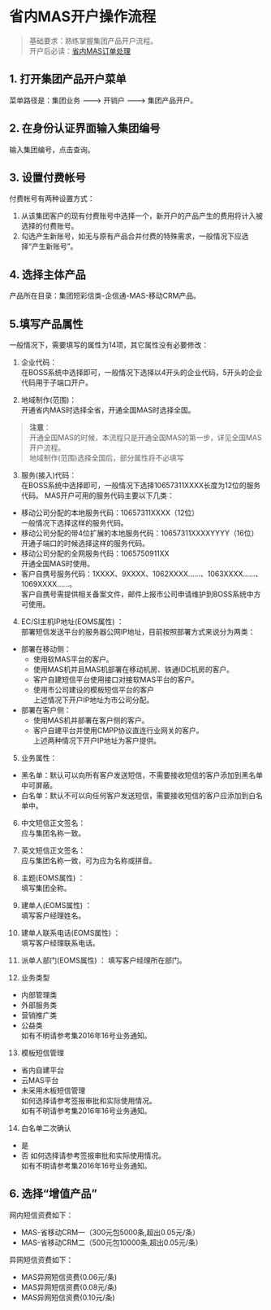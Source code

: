 # 省内MAS开户操作流程  
> 基础要求：熟练掌握集团产品开户流程。  
> 开户后必读：[省内MAS订单处理](省内MAS订单处理.md)

## 1. 打开集团产品开户菜单
菜单路径是：集团业务 ---> 开销户 ---> 集团产品开户。  

## 2. 在身份认证界面输入集团编号  
输入集团编号，点击查询。  

## 3. 设置付费帐号  
付费帐号有两种设置方式：  
1. 从该集团客户的现有付费账号中选择一个，新开户的产品产生的费用将计入被选择的付费账号。  
2. 勾选产生新账号，如无与原有产品合并付费的特殊需求，一般情况下应选择“产生新账号”。  

## 4. 选择主体产品
产品所在目录：集团短彩信类-企信通-MAS-移动CRM产品。  

## 5.填写产品属性  
一般情况下，需要填写的属性为14项，其它属性没有必要修改：

1. 企业代码：  
在BOSS系统中选择即可，一般情况下选择以4开头的企业代码，5开头的企业代码用于子端口开户。  

2. 地域制作(范围)：  
开通省内MAS时选择全省，开通全国MAS时选择全国。
> **注意**：  
开通全国MAS的时候，本流程只是开通全国MAS的第一步，详见全国MAS开户流程。  
地域制作(范围)选择全国后，部分属性将不必填写

3. 服务(接入)代码：  
在BOSS系统中选择即可，一般情况下选择10657311XXXX长度为12位的服务代码。 MAS开户可用的服务代码主要以下几类：  
  * 移动公司分配的本地服务代码：10657311XXXX（12位）  
  一般情况下选择这样的服务代码。
  * 移动公司分配的带4位扩展的本地服务代码：10657311XXXXYYYY（16位）  
  开通子端口的时候选择这样的服务代码。
  * 移动公司分配的全网服务代码：1065750911XX  
  开通全国MAS时使用。  
  * 客户自携号服务代码：1XXXX、9XXXX、1062XXXX……、1063XXXX……、1069XXXX……。  
  客户自携号需提供相关备案文件，邮件上报市公司申请维护到BOSS系统中方可使用。  

4. EC/SI主机IP地址(EOMS属性) ：  
部署短信发送平台的服务器公网IP地址，目前按照部署方式来说分为两类：
  * 部署在移动侧：  
    * 使用软MAS平台的客户。  
    * 使用MAS机并且MAS机部署在移动机房、铁通IDC机房的客户。  
    * 客户自建短信平台使用接口对接软MAS平台的客户。
    * 使用市公司建设的模板短信平台的客户  
    上述情况下开户IP地址为市公司分配。  
  * 部署在客户侧：  
    * 使用MAS机并部署在客户侧的客户。
    * 客户自建平台并使用CMPP协议直连行业网关的客户。  
    上述两种情况下开户IP地址为客户提供。  

5. 业务属性：  
  * 黑名单：默认可以向所有客户发送短信，不需要接收短信的客户添加到黑名单中可屏蔽。
  * 白名单：默认不可以向任何客户发送短信，需要接收短信的客户应添加到白名单中。  

6. 中文短信正文签名：  
应与集团名称一致。  

7. 英文短信正文签名：  
应与集团名称一致，可为应为名称或拼音。  

8. 主题(EOMS属性) ：  
填写集团全称。  

9. 建单人(EOMS属性) ：  
填写客户经理姓名。  

10. 建单人联系电话(EOMS属性) ：  
填写客户经理联系电话。  

11. 派单人部门(EOMS属性) ：
填写客户经理所在部门。

12. 业务类型  
  * 内部管理类  
  * 外部服务类  
  * 营销推广类  
  * 公益类  
  如有不明请参考集2016年16号业务通知。  

13. 模板短信管理
  * 省内自建平台
  * 云MAS平台
  * 未采用木板短信管理  
  如何选择请参考签报审批和实际使用情况。  
  如有不明请参考集2016年16号业务通知。  

14. 白名单二次确认
  * 是  
  * 否
  如何选择请参考签报审批和实际使用情况。    
  如有不明请参考集2016年16号业务通知。  

## 6. 选择“增值产品”  
网内短信资费如下：  
* MAS-省移动CRM一（300元包5000条,超出0.05元/条）
* MAS-省移动CRM二（500元包10000条,超出0.05元/条）  

异网短信资费如下：
* MAS异网短信资费(0.06元/条)  
* MAS异网短信资费(0.08元/条)  
* MAS异网短信资费(0.10元/条)  
